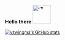### Hello there <img src="https://github.com/vzwingma/vzwingma/assets/10505762/5250a9d9-e4b4-4b1f-9f10-9d3ac7294928" alt= “” width="60" height="60"/>

[![vzwingma's GitHub stats](https://github-readme-stats.vercel.app/api?username=vzwingma)](https://github.com/vzwingma/vzwingma)

<!--
**vzwingma/vzwingma** is a ✨ _special_ ✨ repository because its `README.md` (this file) appears on your GitHub profile.

Here are some ideas to get you started:

- 🔭 I’m currently working on ...
- 🌱 I’m currently learning ...
- 👯 I’m looking to collaborate on ...
- 🤔 I’m looking for help with ...
- 💬 Ask me about ...
- 📫 How to reach me: ...
- 😄 Pronouns: ...
- ⚡ Fun fact: ...
-->
